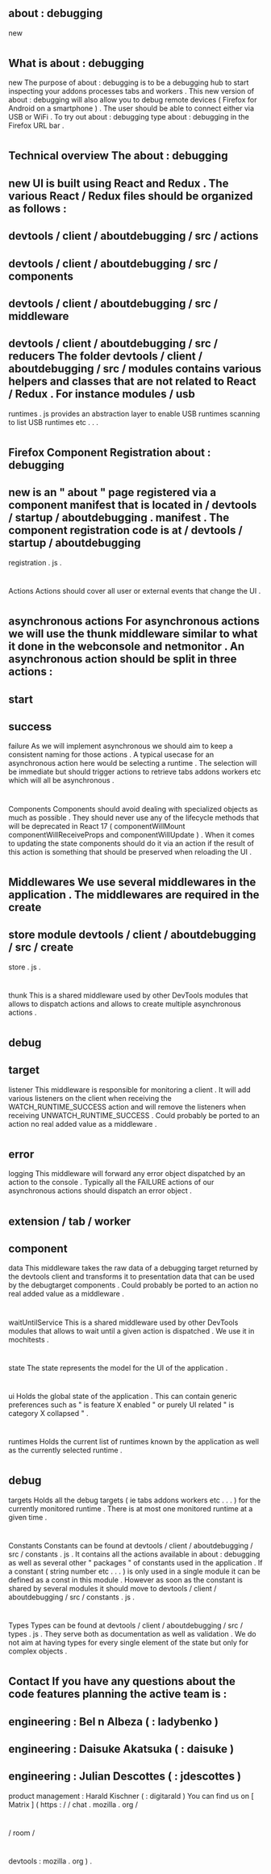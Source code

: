 #
about
:
debugging
-
new
#
#
What
is
about
:
debugging
-
new
The
purpose
of
about
:
debugging
is
to
be
a
debugging
hub
to
start
inspecting
your
addons
processes
tabs
and
workers
.
This
new
version
of
about
:
debugging
will
also
allow
you
to
debug
remote
devices
(
Firefox
for
Android
on
a
smartphone
)
.
The
user
should
be
able
to
connect
either
via
USB
or
WiFi
.
To
try
out
about
:
debugging
type
about
:
debugging
in
the
Firefox
URL
bar
.
#
#
Technical
overview
The
about
:
debugging
-
new
UI
is
built
using
React
and
Redux
.
The
various
React
/
Redux
files
should
be
organized
as
follows
:
-
devtools
/
client
/
aboutdebugging
/
src
/
actions
-
devtools
/
client
/
aboutdebugging
/
src
/
components
-
devtools
/
client
/
aboutdebugging
/
src
/
middleware
-
devtools
/
client
/
aboutdebugging
/
src
/
reducers
The
folder
devtools
/
client
/
aboutdebugging
/
src
/
modules
contains
various
helpers
and
classes
that
are
not
related
to
React
/
Redux
.
For
instance
modules
/
usb
-
runtimes
.
js
provides
an
abstraction
layer
to
enable
USB
runtimes
scanning
to
list
USB
runtimes
etc
.
.
.
#
#
#
Firefox
Component
Registration
about
:
debugging
-
new
is
an
"
about
"
page
registered
via
a
component
manifest
that
is
located
in
/
devtools
/
startup
/
aboutdebugging
.
manifest
.
The
component
registration
code
is
at
/
devtools
/
startup
/
aboutdebugging
-
registration
.
js
.
#
#
#
Actions
Actions
should
cover
all
user
or
external
events
that
change
the
UI
.
#
#
#
#
asynchronous
actions
For
asynchronous
actions
we
will
use
the
thunk
middleware
similar
to
what
it
done
in
the
webconsole
and
netmonitor
.
An
asynchronous
action
should
be
split
in
three
actions
:
-
start
-
success
-
failure
As
we
will
implement
asynchronous
we
should
aim
to
keep
a
consistent
naming
for
those
actions
.
A
typical
usecase
for
an
asynchronous
action
here
would
be
selecting
a
runtime
.
The
selection
will
be
immediate
but
should
trigger
actions
to
retrieve
tabs
addons
workers
etc
which
will
all
be
asynchronous
.
#
#
#
Components
Components
should
avoid
dealing
with
specialized
objects
as
much
as
possible
.
They
should
never
use
any
of
the
lifecycle
methods
that
will
be
deprecated
in
React
17
(
componentWillMount
componentWillReceiveProps
and
componentWillUpdate
)
.
When
it
comes
to
updating
the
state
components
should
do
it
via
an
action
if
the
result
of
this
action
is
something
that
should
be
preserved
when
reloading
the
UI
.
#
#
#
Middlewares
We
use
several
middlewares
in
the
application
.
The
middlewares
are
required
in
the
create
-
store
module
devtools
/
client
/
aboutdebugging
/
src
/
create
-
store
.
js
.
#
#
#
#
thunk
This
is
a
shared
middleware
used
by
other
DevTools
modules
that
allows
to
dispatch
actions
and
allows
to
create
multiple
asynchronous
actions
.
#
#
#
#
debug
-
target
-
listener
This
middleware
is
responsible
for
monitoring
a
client
.
It
will
add
various
listeners
on
the
client
when
receiving
the
WATCH_RUNTIME_SUCCESS
action
and
will
remove
the
listeners
when
receiving
UNWATCH_RUNTIME_SUCCESS
.
Could
probably
be
ported
to
an
action
no
real
added
value
as
a
middleware
.
#
#
#
#
error
-
logging
This
middleware
will
forward
any
error
object
dispatched
by
an
action
to
the
console
.
Typically
all
the
FAILURE
actions
of
our
asynchronous
actions
should
dispatch
an
error
object
.
#
#
#
#
extension
/
tab
/
worker
-
component
-
data
This
middleware
takes
the
raw
data
of
a
debugging
target
returned
by
the
devtools
client
and
transforms
it
to
presentation
data
that
can
be
used
by
the
debugtarget
components
.
Could
probably
be
ported
to
an
action
no
real
added
value
as
a
middleware
.
#
#
#
#
waitUntilService
This
is
a
shared
middleware
used
by
other
DevTools
modules
that
allows
to
wait
until
a
given
action
is
dispatched
.
We
use
it
in
mochitests
.
#
#
#
state
The
state
represents
the
model
for
the
UI
of
the
application
.
#
#
#
#
#
ui
Holds
the
global
state
of
the
application
.
This
can
contain
generic
preferences
such
as
"
is
feature
X
enabled
"
or
purely
UI
related
"
is
category
X
collapsed
"
.
#
#
#
#
#
runtimes
Holds
the
current
list
of
runtimes
known
by
the
application
as
well
as
the
currently
selected
runtime
.
#
#
#
#
#
debug
-
targets
Holds
all
the
debug
targets
(
ie
tabs
addons
workers
etc
.
.
.
)
for
the
currently
monitored
runtime
.
There
is
at
most
one
monitored
runtime
at
a
given
time
.
#
#
#
Constants
Constants
can
be
found
at
devtools
/
client
/
aboutdebugging
/
src
/
constants
.
js
.
It
contains
all
the
actions
available
in
about
:
debugging
as
well
as
several
other
"
packages
"
of
constants
used
in
the
application
.
If
a
constant
(
string
number
etc
.
.
.
)
is
only
used
in
a
single
module
it
can
be
defined
as
a
const
in
this
module
.
However
as
soon
as
the
constant
is
shared
by
several
modules
it
should
move
to
devtools
/
client
/
aboutdebugging
/
src
/
constants
.
js
.
#
#
#
Types
Types
can
be
found
at
devtools
/
client
/
aboutdebugging
/
src
/
types
.
js
.
They
serve
both
as
documentation
as
well
as
validation
.
We
do
not
aim
at
having
types
for
every
single
element
of
the
state
but
only
for
complex
objects
.
#
#
Contact
If
you
have
any
questions
about
the
code
features
planning
the
active
team
is
:
-
engineering
:
Bel
n
Albeza
(
:
ladybenko
)
-
engineering
:
Daisuke
Akatsuka
(
:
daisuke
)
-
engineering
:
Julian
Descottes
(
:
jdescottes
)
-
product
management
:
Harald
Kischner
(
:
digitarald
)
You
can
find
us
on
[
Matrix
]
(
https
:
/
/
chat
.
mozilla
.
org
/
#
/
room
/
#
devtools
:
mozilla
.
org
)
.

